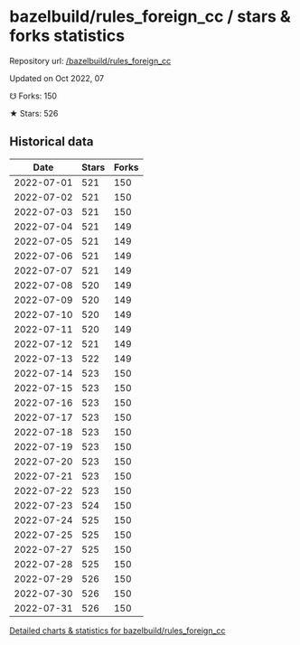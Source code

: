 # bazelbuild/rules_foreign_cc / stars & forks statistics

Repository url: [/bazelbuild/rules_foreign_cc](https://github.com/bazelbuild/rules_foreign_cc)

Updated on Oct 2022, 07

☋ Forks: 150

★ Stars: 526

## Historical data
| Date | Stars | Forks |
|------|-------|-------|
| 2022-07-01 | 521 | 150 | 
| 2022-07-02 | 521 | 150 | 
| 2022-07-03 | 521 | 150 | 
| 2022-07-04 | 521 | 149 | 
| 2022-07-05 | 521 | 149 | 
| 2022-07-06 | 521 | 149 | 
| 2022-07-07 | 521 | 149 | 
| 2022-07-08 | 520 | 149 | 
| 2022-07-09 | 520 | 149 | 
| 2022-07-10 | 520 | 149 | 
| 2022-07-11 | 520 | 149 | 
| 2022-07-12 | 521 | 149 | 
| 2022-07-13 | 522 | 149 | 
| 2022-07-14 | 523 | 150 | 
| 2022-07-15 | 523 | 150 | 
| 2022-07-16 | 523 | 150 | 
| 2022-07-17 | 523 | 150 | 
| 2022-07-18 | 523 | 150 | 
| 2022-07-19 | 523 | 150 | 
| 2022-07-20 | 523 | 150 | 
| 2022-07-21 | 523 | 150 | 
| 2022-07-22 | 523 | 150 | 
| 2022-07-23 | 524 | 150 | 
| 2022-07-24 | 525 | 150 | 
| 2022-07-25 | 525 | 150 | 
| 2022-07-27 | 525 | 150 | 
| 2022-07-28 | 525 | 150 | 
| 2022-07-29 | 526 | 150 | 
| 2022-07-30 | 526 | 150 | 
| 2022-07-31 | 526 | 150 | 


[Detailed charts & statistics for bazelbuild/rules_foreign_cc](https://reviewgithub.com/rep/bazelbuild/rules_foreign_cc)
